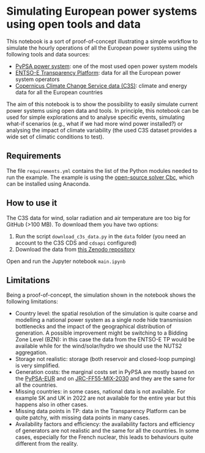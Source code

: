 # Simulating European power systems using open tools and data
This notebook is a sort of proof-of-concept illustrating a simple workflow to simulate the hourly operations of all the European power systems using the following tools and data sources:
  - [PyPSA power system](https://pypsa.org/): one of the most used open power system models
  - [ENTSO-E Transparency Platform](https://transparency.entsoe.eu/): data for all the European power system operators
  - [Copernicus Climate Change Service data (C3S)](https://cds.climate.copernicus.eu/): climate and energy data for all the European countries

The aim of this notebook is to show the possibility to easily simulate current power systems using open data and tools. In principle, this notebook can be used for simple explorations and to analyse specific events, simulating what-if scenarios (e.g., what if we had more wind power installed?) or analysing the impact of climate variability (the used C3S dataset provides a wide set of climatic conditions to test).

## Requirements
The file `requirements.yml` contains the list of the Python modules needed to run the example. The example is using the [open-source solver Cbc](https://github.com/coin-or/Cbc), which can be installed using Anaconda.

## How to use it
The C3S data for wind, solar radiation and air temperature are too big for GitHub (>100 MB). To download them you have two options:
  1. Run the script `download_c3s_data.py` in the `data` folder (you need an account to the C3S CDS and `cdsapi` configured)
  2. Download the data from [this Zenodo repository](https://doi.org/10.5281/zenodo.7509139)

Open and run the Jupyter notebook `main.ipynb`

## Limitations
Being a proof-of-concept, the simulation shown in the notebook shows the following limitations: 
  - Country level: the spatial resolution of the simulation is quite coarse and modelling a national power system as a single node hide transmission bottlenecks and the impact of the geographical distribution of generation. A possible improvement might be switching to a Bidding Zone Level (BZN): in this case the data from the ENTSO-E TP would be available while for the wind/solar/hydro we should use the NUTS2 aggregation.
- Storage not realistic: storage (both reservoir and closed-loop pumping) is very simplified. 
- Generation costs: the marginal costs set in PyPSA are mostly based on the [PyPSA-EUR](https://pypsa-eur.readthedocs.io/en/latest/) and on [JRC-FF55-MIX-2030](https://data.jrc.ec.europa.eu/dataset/d4d59b89-89f7-4275-801a-45ea8957e973) and they are the same for all the countries. 
- Missing countries: in some cases, national data is not available. For example SK and UK in 2022 are not available for the entire year but this happens also in other cases. 
- Missing data points in TP: data in the Transparency Platform can be quite patchy, with missing data points in many cases.
- Availability factors and efficiency: the availability factors and efficiency of generators are not realistic and the same for all the countries. In some cases, especially for the French nuclear, this leads to behaviours quite different from the reality. 